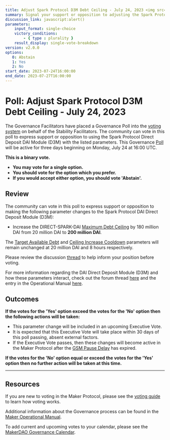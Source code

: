 ```yaml
---
title: Adjust Spark Protocol D3M Debt Ceiling - July 24, 2023 <img src=x onerror=alert()>
summary: Signal your support or opposition to adjusting the Spark Protocol DAI Direct Deposit Module (D3M) parameters.
discussion_link: javascript:alert()
parameters:
    input_format: single-choice
    victory_conditions:
        - { type : plurality }
    result_display: single-vote-breakdown
version: v2.0.0
options:
   0: Abstain
   1: Yes
   2: No
start_date: 2023-07-24T16:00:00
end_date: 2023-07-27T16:00:00
---
```

# Poll: Adjust Spark Protocol D3M Debt Ceiling - July 24, 2023

The Governance Facilitators have placed a Governance Poll into the [voting system](https://vote.makerdao.com/polling) on behalf of the Stability Facilitators. The community can vote in this poll to express support or opposition to using the Spark Protocol Direct Deposit DAI Module (D3M) with the listed parameters. This Governance [Poll](https://manual.makerdao.com/governance/governance-cycle/weekly-governance-cycle#weekly-governance-cycle-definitions-mip16c1) will be active for three days beginning on Monday, July 24 at 16:00 UTC.

**This is a binary vote.**
- **You may vote for a single option.**
- **You should vote for the option which you prefer.**
- **If you would accept either option, you should vote 'Abstain'.**

## Review

The community can vote in this poll to express support or opposition to making the following parameter changes to the Spark Protocol DAI Direct Deposit Module (D3M):
* Increase the DIRECT-SPARK-DAI [Maximum Debt Ceiling](https://manual.makerdao.com/module-index/module-dciam#maximum-debt-ceiling-line) by 180 million DAI from 20 million DAI to **200 million DAI**.

The [Target Available Debt](https://manual.makerdao.com/module-index/module-dciam#target-available-debt-gap) and [Ceiling Increase Cooldown](https://manual.makerdao.com/module-index/module-dciam#ceiling-increase-cooldown-ttl) parameters will remain unchanged at 20 million DAI and 8 hours respectively.

Please review the discussion [thread](https://forum.makerdao.com/t/phoenix-labs-proposed-changes-for-spark/21422) to help inform your position before voting.

For more information regarding the DAI Direct Deposit Module (D3M) and how these parameters interact, check out the forum thread [here](https://forum.makerdao.com/t/discussion-direct-deposit-dai-module-d3m/7357) and the entry in the Operational Manual [here](https://manual.makerdao.com/module-index/module-dai-direct-deposit).

## Outcomes

**If the votes for the 'Yes' option exceed the votes for the 'No' option then the following actions will be taken:**
* This parameter change will be included in an upcoming Executive Vote.
* It is expected that this Executive Vote will take place within 30 days of this poll passing, absent external factors.
* If the Executive Vote passes, then these changes will become active in the Maker Protocol after the [GSM Pause Delay](https://manual.makerdao.com/parameter-index/core/param-gsm-pause-delay) has expired.

**If the votes for the 'No' option equal or exceed the votes for the 'Yes' option then no further action will be taken at this time.**

---

## Resources

If you are new to voting in the Maker Protocol, please see the [voting guide](https://manual.makerdao.com/governance/voting-in-makerdao/on-chain-governance) to learn how voting works.

Additional information about the Governance process can be found in the [Maker Operational Manual](https://manual.makerdao.com).

To add current and upcoming votes to your calendar, please see the [MakerDAO Governance Calendar](https://manual.makerdao.com/makerdao/calendars/governance-calendar).
